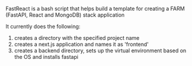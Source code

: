 FastReact is a bash script that helps build a template for creating a FARM (FastAPI, React and MongoDB) stack application

It currently does the following:
1. creates a directory with the specified project name
2. creates a next.js application and names it as 'frontend'
3. creates a backend directory, sets up the virtual environment based on the OS and installs fastapi 